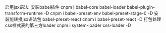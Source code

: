启用jsx语法:
  安装babel插件
   cnpm i babel-core babel-loader babel-plugin-transform-runtime -D
   cnpm i babel-preset-env babel-preset-stage-0 -D
 安装能转换jsx语法包 babel-preset-react
   cnpm i babel-preset-react -D
打包处理css样式表的第三方loader
  cnpm i system-loader css-loader -D